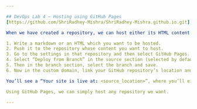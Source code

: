```yaml
---

## DevOps Lab 4 – Hosting using GitHub Pages  
[https://github.com/ShriRadhey-Mishra/ShriRadhey-Mishra.github.io.git]

When we have created a repository, we can host either its HTML content or the README markdown page on GitHub Pages, just by following these simple steps:

1. Write a markdown or an HTML which you want to be hosted.  
2. Push it to the repository whose content you want to host.  
3. Go to the settings in that repository and then select GitHub Pages.  
4. Select “Deploy from Branch” in the source section (selected by default).  
5. Then in the branch section, select the branch and save.  
6. Now in the custom domain, link your GitHub repository’s location and save.  

You’ll see a “Your site is live at: <source_location>”, where you’ll either see the HTML or the markdown file’s content.

Using GitHub Pages, we can simply host any repository we want.

---
```

